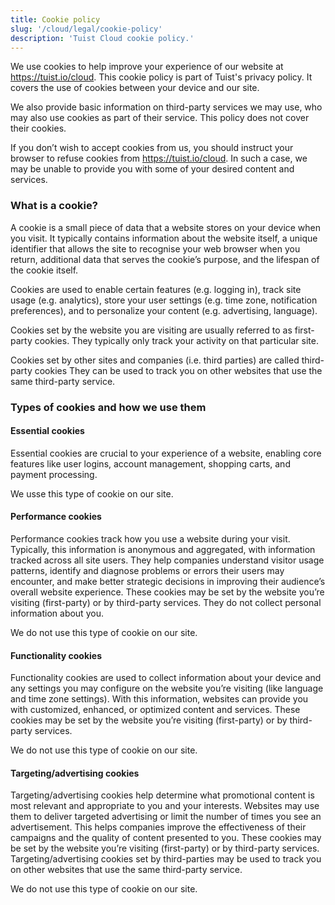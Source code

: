 ```yaml
---
title: Cookie policy
slug: '/cloud/legal/cookie-policy'
description: 'Tuist Cloud cookie policy.'
---
```


We use cookies to help improve your experience of our website at <https://tuist.io/cloud>. This cookie policy is part of Tuist's privacy policy. It covers the use of cookies between your device and our site.

We also provide basic information on third-party services we may use, who may also use cookies as part of their service. This policy does not cover their cookies.

If you don’t wish to accept cookies from us, you should instruct your browser to refuse cookies from <https://tuist.io/cloud>. In such a case, we may be unable to provide you with some of your desired content and services.

### What is a cookie?

A cookie is a small piece of data that a website stores on your device when you visit. It typically contains information about the website itself, a unique identifier that allows the site to recognise your web browser when you return, additional data that serves the cookie’s purpose, and the lifespan of the cookie itself.

Cookies are used to enable certain features (e.g. logging in), track site usage (e.g. analytics), store your user settings (e.g. time zone, notification preferences), and to personalize your content (e.g. advertising, language).

Cookies set by the website you are visiting are usually referred to as first-party cookies. They typically only track your activity on that particular site.

Cookies set by other sites and companies (i.e. third parties) are called third-party cookies They can be used to track you on other websites that use the same third-party service.

### Types of cookies and how we use them

#### Essential cookies

Essential cookies are crucial to your experience of a website, enabling core features like user logins, account management, shopping carts, and payment processing.

We usse this type of cookie on our site.

#### Performance cookies

Performance cookies track how you use a website during your visit. Typically, this information is anonymous and aggregated, with information tracked across all site users. They help companies understand visitor usage patterns, identify and diagnose problems or errors their users may encounter, and make better strategic decisions in improving their audience’s overall website experience. These cookies may be set by the website you’re visiting (first-party) or by third-party services. They do not collect personal information about you.

We do not use this type of cookie on our site.

#### Functionality cookies

Functionality cookies are used to collect information about your device and any settings you may configure on the website you’re visiting (like language and time zone settings). With this information, websites can provide you with customized, enhanced, or optimized content and services. These cookies may be set by the website you’re visiting (first-party) or by third-party services.

We do not use this type of cookie on our site.

#### Targeting/advertising cookies

Targeting/advertising cookies help determine what promotional content is most relevant and appropriate to you and your interests. Websites may use them to deliver targeted advertising or limit the number of times you see an advertisement. This helps companies improve the effectiveness of their campaigns and the quality of content presented to you. These cookies may be set by the website you’re visiting (first-party) or by third-party services. Targeting/advertising cookies set by third-parties may be used to track you on other websites that use the same third-party service.

We do not use this type of cookie on our site.